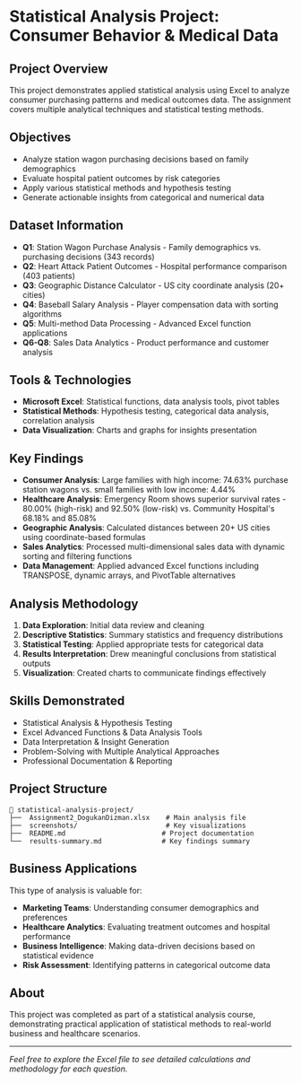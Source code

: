 # Statistical Analysis Project: Consumer Behavior & Medical Data

##  Project Overview
This project demonstrates applied statistical analysis using Excel to analyze consumer purchasing patterns and medical outcomes data. The assignment covers multiple analytical techniques and statistical testing methods.

##  Objectives
- Analyze station wagon purchasing decisions based on family demographics
- Evaluate hospital patient outcomes by risk categories
- Apply various statistical methods and hypothesis testing
- Generate actionable insights from categorical and numerical data

##  Dataset Information
- **Q1**: Station Wagon Purchase Analysis - Family demographics vs. purchasing decisions (343 records)
- **Q2**: Heart Attack Patient Outcomes - Hospital performance comparison (403 patients)
- **Q3**: Geographic Distance Calculator - US city coordinate analysis (20+ cities)
- **Q4**: Baseball Salary Analysis - Player compensation data with sorting algorithms
- **Q5**: Multi-method Data Processing - Advanced Excel function applications
- **Q6-Q8**: Sales Data Analytics - Product performance and customer analysis

##  Tools & Technologies
- **Microsoft Excel**: Statistical functions, data analysis tools, pivot tables
- **Statistical Methods**: Hypothesis testing, categorical data analysis, correlation analysis
- **Data Visualization**: Charts and graphs for insights presentation

##  Key Findings
- **Consumer Analysis**: Large families with high income: 74.63% purchase station wagons vs. small families with low income: 4.44%
- **Healthcare Analysis**: Emergency Room shows superior survival rates - 80.00% (high-risk) and 92.50% (low-risk) vs. Community Hospital's 68.18% and 85.08%
- **Geographic Analysis**: Calculated distances between 20+ US cities using coordinate-based formulas
- **Sales Analytics**: Processed multi-dimensional sales data with dynamic sorting and filtering functions
- **Data Management**: Applied advanced Excel functions including TRANSPOSE, dynamic arrays, and PivotTable alternatives

##  Analysis Methodology
1. **Data Exploration**: Initial data review and cleaning
2. **Descriptive Statistics**: Summary statistics and frequency distributions  
3. **Statistical Testing**: Applied appropriate tests for categorical data
4. **Results Interpretation**: Drew meaningful conclusions from statistical outputs
5. **Visualization**: Created charts to communicate findings effectively

##  Skills Demonstrated
- Statistical Analysis & Hypothesis Testing
- Excel Advanced Functions & Data Analysis Tools
- Data Interpretation & Insight Generation
- Problem-Solving with Multiple Analytical Approaches
- Professional Documentation & Reporting

##  Project Structure
```
📁 statistical-analysis-project/
├──  Assignment2_DogukanDizman.xlsx    # Main analysis file
├──  screenshots/                      # Key visualizations
├──  README.md                        # Project documentation
└──  results-summary.md               # Key findings summary
```

##  Business Applications
This type of analysis is valuable for:
- **Marketing Teams**: Understanding consumer demographics and preferences
- **Healthcare Analytics**: Evaluating treatment outcomes and hospital performance
- **Business Intelligence**: Making data-driven decisions based on statistical evidence
- **Risk Assessment**: Identifying patterns in categorical outcome data

##  About
This project was completed as part of a statistical analysis course, demonstrating practical application of statistical methods to real-world business and healthcare scenarios.

---
*Feel free to explore the Excel file to see detailed calculations and methodology for each question.*
